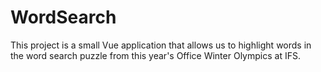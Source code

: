 # WordSearch

This project is a small Vue application that allows us to highlight words in the word search puzzle from this year's Office Winter Olympics at IFS.